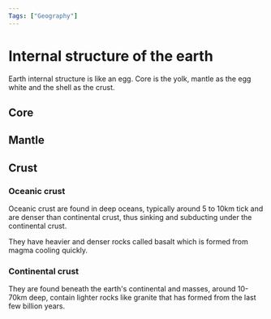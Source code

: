 ```yaml
---
Tags: ["Geography"]
---
```

# Internal structure of the earth
Earth internal structure is like an egg. Core is the yolk, mantle as the egg white and the shell as the crust.
## Core

## Mantle

## Crust
### Oceanic crust
Oceanic crust are found in deep oceans, typically around 5 to 10km tick and are denser than continental crust, thus sinking and subducting under the continental crust.

They have heavier and denser rocks called basalt which is formed from magma cooling quickly.
### Continental crust
They are found beneath the earth's continental and masses, around 10-70km deep, contain lighter rocks like granite that has formed from the last few billion years.